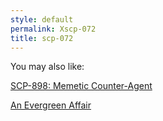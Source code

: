 ```yaml
---
style: default
permalink: Xscp-072
title: scp-072
---
```

You may also like:

[SCP-898: Memetic Counter-Agent](http://scp-wiki.net/scp-898)

[An Evergreen Affair](http://scp-wiki.net/an-evergreen-affair)
